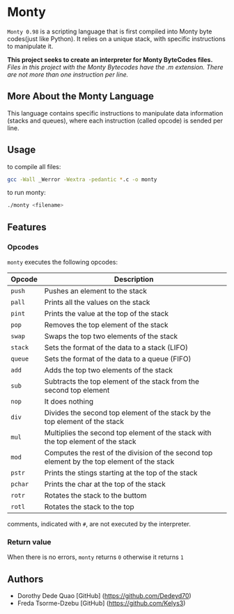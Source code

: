# Monty

`Monty 0.98` is a scripting language that is first compiled into Monty byte codes(just like Python). It relies on a unique stack, with specific instructions to manipulate it.

__This project seeks to create an interpreter for Monty ByteCodes files.__
	*Files in this project with the Monty Bytecodes have the .m extension. There are not more than one instruction per line.*

## More About the Monty Language
This language contains specific instructions to manipulate data information (stacks and queues), where each instruction (called opcode) is sended per line.

## Usage
to compile all files:

```bash
gcc -Wall _Werror -Wextra -pedantic *.c -o monty
```

to run monty:
```bash
./monty <filename>
```

## Features
### Opcodes
`monty` executes the following opcodes:

| Opcode | Description |
| -------- | ----------- |
| `push` | Pushes an element to the stack |
| `pall` | Prints all the values on the stack |
| `pint` | Prints the value at the top of the stack |
| `pop` | Removes the top element of the stack |
| `swap` | Swaps the top two elements of the stack |
| `stack` | Sets the format of the data to a stack (LIFO) |
| `queue` | Sets the format of the data to a queue (FIFO) |
| `add` | Adds the top two elements of the stack |
| `sub` | Subtracts the top element of the stack from the second top element |
| `nop` | It does nothing |
|`div` | Divides the second top element of the stack by the top element of the stack |
|`mul` | Multiplies the second top element of the stack with the top element of the stack |
| `mod` | Computes the rest of the division of the second top element by the top element of the stack |
|`pstr` | Prints the stings starting at the top of the stack |
|`pchar` | Prints the char at the top of the stack |
|`rotr` | Rotates the stack to the buttom |
|`rotl` | Rotates the stack to the top |

comments, indicated with `#`, are not executed by the interpreter.

### Return value
When there is no errors, `monty` returns `0` otherwise it returns `1`

## Authors
* Dorothy Dede Quao [GitHub] (https://github.com/Dedeyd70)
* Freda Tsorme-Dzebu [GitHub] (https://github.com/Kelys3)
